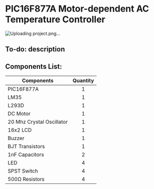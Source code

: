 # PIC16F877A Motor-dependent AC Temperature Controller
![Uploading project.png…]()

## To-do: description

## Components List: 
| Components     | Quantity   |
| ------------- |:--:|
| PIC16F877A | 1 |
| LM35 | 1 |
| L293D | 1 |
| DC Motor | 1 |
| 20 Mhz Crystal Oscillator | 1 | 
| 16x2 LCD | 1 |
| Buzzer | 1 |
| BJT Transistors | 1 |
| 1nF Capacitors | 2 | 
| LED | 4 |
| SPST Switch | 4 |
| 500Ω Resistors | 4 |


